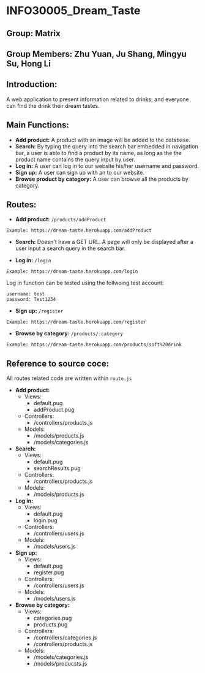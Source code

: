 # INFO30005_Dream_Taste

## Group: Matrix

## Group Members: Zhu Yuan, Ju Shang, Mingyu Su, Hong Li

## Introduction:
A web application to present information related to drinks, and everyone can find the drink their dream tastes.

## Main Functions:
- **Add product:** A product with an image will be added to the database.
- **Search:** By typing the query into the search bar embedded in navigation bar, a user is able to find a product by its name, as long as the the product name contains the query input by user.
- **Log in:** A user can log in to our website his/her username and password.
- **Sign up:** A user can sign up with an to our website.
- **Browse product by category:** A user can browse all the products by category.

## Routes:
- **Add product:** `/products/addProduct` 
```
Example: https://dream-taste.herokuapp.com/addProduct
```

- **Search:** Doesn't have a GET URL. A page will only be displayed after a user input a search query in the search bar.

- **Log in:** `/login` 
```
Example: https://dream-taste.herokuapp.com/login
```
Log in function can be tested using the follwoing test account:
```
username: test
password: Test1234
```

- **Sign up:** `/register`
```
Example: https://dream-taste.herokuapp.com/register
```

- **Browse by category:** `/products/:category`
```
Example: https://dream-taste.herokuapp.com/products/soft%20drink
```

## Reference to source coce:
All routes related code are written within `route.js`
- **Add product:**
  - Views:
    - default.pug
    - addProduct.pug
  - Controllers:
    - /controllers/products.js
  - Models:
    - /models/products.js
    - /models/categories.js
- **Search:**
  - Views:
    - default.pug
    - searchResults.pug
  - Controllers:
    - /controllers/products.js
  - Models:
    - /models/products.js
- **Log in:**
  - Views:
    - default.pug
    - login.pug
  - Controllers:
    - /controllers/users.js
  - Models:
    - /models/users.js
- **Sign up:**
  - Views:
    - default.pug
    - register.pug
  - Controllers:
    - /controllers/users.js
  - Models:
    - /models/users.js
- **Browse by category:**
  - Views: 
    - categories.pug
    - products.pug
  - Controllers:
    - /controllers/categories.js
    - /controllers/products.js
  - Models:
    - /models/categories.js
    - /models/producsts.js
